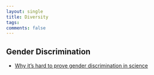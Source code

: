 ```yaml
---
layout: single
title: Diversity
tags: 
comments: false
---
```


## Gender Discrimination
- [Why it’s hard to prove gender discrimination in science](https://www.nature.com/articles/d41586-018-05109-w)
